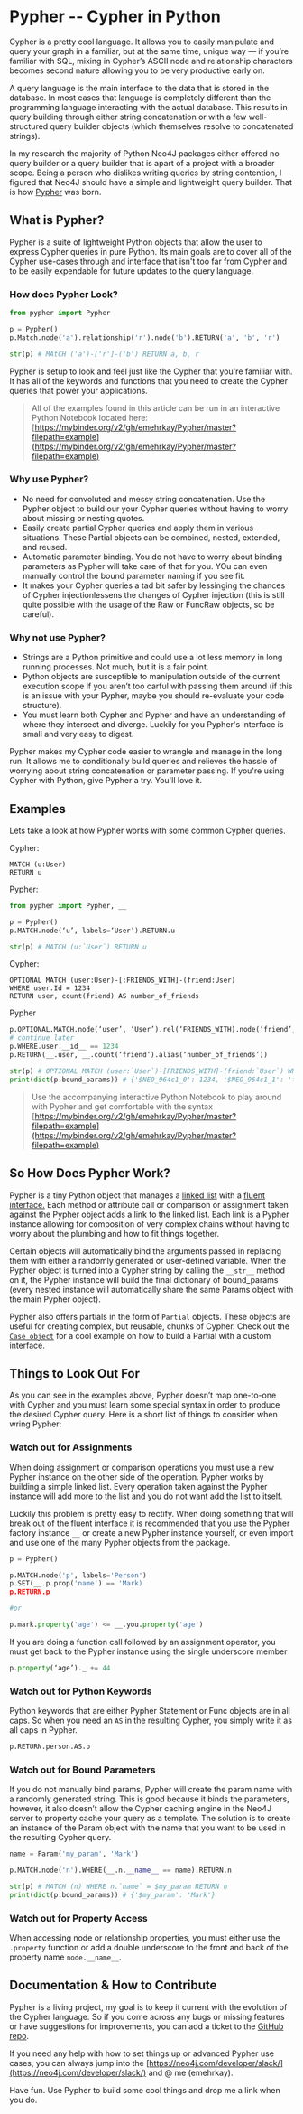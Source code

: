 # Pypher -- Cypher in Python

Cypher is a pretty cool language. It allows you to easily manipulate and query your graph in a familiar, but at the same time, unique way — if you’re familiar with SQL, mixing in Cypher’s ASCII node and relationship characters becomes second nature allowing you to be very productive early on.

A query language is the main interface to the data that is stored in the database. In most cases that language is completely different than the programming language interacting with the actual database. This results in query building through either string concatenation or with a few well-structured query builder objects (which themselves resolve to concatenated strings).

In my research the majority of Python Neo4J packages either offered no query builder or a query builder that is apart of a project with a broader scope. Being a person who dislikes writing queries by string contention, I figured that Neo4J should have a simple and lightweight query builder. That is how [Pypher](https://github.com/emehrkay/Pypher) was born.

## What is Pypher?

Pypher is a suite of lightweight Python objects that allow the user to express Cypher queries in pure Python. Its main goals are to cover all of the Cypher use-cases through and interface that isn't too far from Cypher and to be easily expendable for future updates to the query language.

### How does Pypher Look?

```python
from pypher import Pypher

p = Pypher()
p.Match.node('a').relationship('r').node('b').RETURN('a', 'b', 'r')

str(p) # MAtCH ('a')-['r']-('b') RETURN a, b, r
```

Pypher is setup to look and feel just like the Cypher that you're familiar with. It has all of the keywords and functions that you need to create the Cypher queries that power your applications.

> All of the examples found in this article can be run in an interactive Python Notebook located here: [https://mybinder.org/v2/gh/emehrkay/Pypher/master?filepath=example](https://mybinder.org/v2/gh/emehrkay/Pypher/master?filepath=example)

### Why use Pypher?

* No need for convoluted and messy string concatenation. Use the Pypher object to build our your Cypher queries without having to worry about missing or nesting quotes.
* Easily create partial Cypher queries and apply them in various situations. These Partial objects can be combined, nested, extended, and reused.
* Automatic parameter binding. You do not have to worry about binding parameters as Pypher will take care of that for you. YOu can even manually control the bound parameter naming if you see fit.
* It makes your Cypher queries a tad bit safer by lessinging the chances of Cypher injectionlessens the changes of Cypher injection (this is still quite possible with the usage of the Raw or FuncRaw objects, so be careful).

### Why not use Pypher?

* Strings are a Python primitive and could use a lot less memory in long running processes. Not much, but it is a fair point.
* Python objects are susceptible to manipulation outside of the current execution scope if you aren’t too carful with passing them around (if this is an issue with your Pypher, maybe you should re-evaluate your code structure).
* You must learn both Cypher and Pypher and have an understanding of where they intersect and diverge. Luckily for you Pypher's interface is small and very easy to digest.

Pypher makes my Cypher code easier to wrangle and manage in the long run. It allows me to conditionally build queries and relieves the hassle of worrying about string concatenation or parameter passing. If you're using Cypher with Python, give Pypher a try. You'll love it.

## Examples

Lets take a look at how Pypher works with some common Cypher queries.

Cypher:

```cypher
MATCH (u:User)
RETURN u
```

Pypher:

```python
from pypher import Pypher, __

p = Pypher()
p.MATCH.node(‘u’, labels=‘User’).RETURN.u

str(p) # MATCH (u:`User`) RETURN u
```

Cypher:

```cypher
OPTIONAL MATCH (user:User)-[:FRIENDS_WITH]-(friend:User)
WHERE user.Id = 1234
RETURN user, count(friend) AS number_of_friends
```

Pypher

```python
p.OPTIONAL.MATCH.node(‘user’, ‘User’).rel(‘FRIENDS_WITH).node(‘friend’, ‘User’)
# continue later
p.WHERE.user.__id__ == 1234
p.RETURN(__.user, __.count(‘friend’).alias(‘number_of_friends’))

str(p) # OPTIONAL MATCH (user:`User`)-[FRIENDS_WITH]-(friend:`User`) WHERE user.`id` = $NEO_964c1_0 RETURN user, count($NEO_964c1_1) AS $NEO_964c1_2
print(dict(p.bound_params)) # {'$NEO_964c1_0': 1234, '$NEO_964c1_1': 'friend', '$NEO_964c1_2': 'number_of_friends'}
```

> Use the accompanying interactive Python Notebook to play around with Pypher and get comfortable with the syntax [https://mybinder.org/v2/gh/emehrkay/Pypher/master?filepath=example](https://mybinder.org/v2/gh/emehrkay/Pypher/master?filepath=example)

## So How Does Pypher Work?

Pypher is a tiny Python object that manages a [linked list](https://en.wikipedia.org/wiki/Linked_list) with a [fluent interface.](https://en.wikipedia.org/wiki/Fluent_interface) Each method or attribute call or comparison or assignment taken against the Pypher object adds a link to the linked list. Each link is a Pypher instance allowing for composition of very complex chains without having to worry about the plumbing and how to fit things together.

Certain objects will automatically bind the arguments passed in replacing them with either a randomly generated or user-defined variable. When the Pypher object is turned into a Cypher string by calling the `__str__` method on it, the Pypher instance will build the final dictionary of bound_params (every nested instance will automatically share the same Params object with the main Pypher object).

Pypher also offers partials in the form of `Partial` objects. These objects are useful for creating complex, but reusable, chunks of Cypher. Check out the [`Case object`](https://github.com/emehrkay/Pypher/blob/master/pypher/partial.py#L232) for a cool example on how to build a Partial with a custom interface.

## Things to Look Out For

As you can see in the examples above, Pypher doesn’t map one-to-one with Cypher and you must learn some special syntax in order to produce the desired Cypher query. Here is a short list of things to consider when wring Pypher:

### Watch out for Assignments

When doing assignment or comparison operations you must use a new Pypher instance on the other side of the operation. Pypher works by building a simple linked list. Every operation taken against the Pypher instance will add more to the list and you do not want add the list to itself.

Luckily this problem is pretty easy to rectify. When doing something that will break out of the fluent interface it is recommended that you use the Pypher factory instance `__` or create a new Pypher instance yourself, or even import and use one of the many Pypher objects from the package.

```python
p = Pypher()

p.MATCH.node('p', labels='Person')
p.SET(__.p.prop('name') == 'Mark)
p.RETURN.p

#or

p.mark.property('age') <= __.you.property('age')
```

If you are doing a function call followed by an assignment operator, you must get back to the Pypher instance using the single underscore member

```python
p.property(‘age’)._ += 44
```

### Watch out for Python Keywords

Python keywords that are either Pypher Statement or Func objects are in all caps. So when you need an `AS` in the resulting Cypher, you simply write it as all caps in Pypher.

```python
p.RETURN.person.AS.p
```

### Watch out for Bound Parameters

If you do not manually bind params, Pypher will create the param name with a randomly generated string. This is good because it binds the parameters, however, it also doesn’t allow the Cypher caching engine in the Neo4J server to property cache your query as a template. The solution is to create an instance of the Param object with the name that you want to be used in the resulting Cypher query.

```python
name = Param('my_param', 'Mark')

p.MATCH.node('n').WHERE(__.n.__name__ == name).RETURN.n

str(p) # MATCH (n) WHERE n.`name` = $my_param RETURN n
print(dict(p.bound_params)) # {'$my_param': 'Mark'}
```

### Watch out for Property Access

When accessing node or relationship properties, you must either use the `.property` function or add a double underscore to the front and back of the property name `node.__name__`.

## Documentation & How to Contribute

Pypher is a living project, my goal is to keep it current with the evolution of the Cypher language. So if you come across any bugs or missing features or have suggestions for improvements, you can add a ticket to the [GitHub repo](https://github.com/emehrkay/Pypher).

If you need any help with how to set things up or advanced Pypher use cases, you can always jump into the [https://neo4j.com/developer/slack/](https://neo4j.com/developer/slack/) and @ me (emehrkay).

Have fun. Use Pypher to build some cool things and drop me a link when you do.